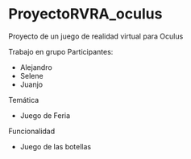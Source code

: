 # ProyectoRVRA_oculus
Proyecto de un juego de realidad virtual para Oculus

Trabajo en grupo
Participantes:
- Alejandro
- Selene
- Juanjo

Temática 
- Juego de Feria

Funcionalidad
- Juego de las botellas

